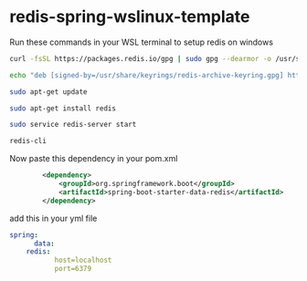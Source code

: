 # redis-spring-wslinux-template

Run these commands in your WSL terminal to setup redis on windows

```bash
curl -fsSL https://packages.redis.io/gpg | sudo gpg --dearmor -o /usr/share/keyrings/redis-archive-keyring.gpg
```
```bash
echo "deb [signed-by=/usr/share/keyrings/redis-archive-keyring.gpg] https://packages.redis.io/deb $(lsb_release -cs) main" | sudo tee /etc/apt/sources.list.d/redis.list
```

```bash
sudo apt-get update
```

```bash
sudo apt-get install redis
```

```bash
sudo service redis-server start
```
```bash
redis-cli
```


Now paste this dependency in your pom.xml

```xml
		<dependency>
			<groupId>org.springframework.boot</groupId>
			<artifactId>spring-boot-starter-data-redis</artifactId>
		</dependency>
```

add this in your yml file
```yml
spring:
      data:
  	redis:
           host=localhost
           port=6379
```
